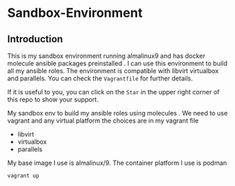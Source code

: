 # Sandbox-Environment
## Introduction
This is my sandbox environment running almalinux9 and has docker molecule ansible packages preinstalled . I can use this environment to build all my ansible roles. The environment is compatible with libvirt virtualbox and parallels. You can check the `Vagrantfile` for further details.

If it is useful to you, you can click on the `Star` in the upper right corner of this repo to show your support.

My sandbox env to build my ansible roles using molecules . We need to use vagrant and any virtual platform the choices are in my vagrant file
- libvirt
- virtualbox
- parallels

My base image I use is almalinux/9. The container platform I use is podman
```
vagrant up
```
